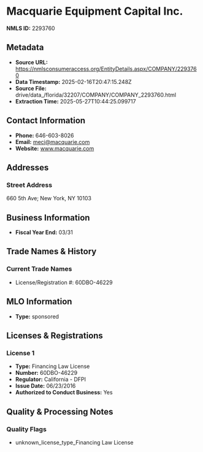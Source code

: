 # Macquarie Equipment Capital Inc.

**NMLS ID:** 2293760

## Metadata
- **Source URL:** https://nmlsconsumeraccess.org/EntityDetails.aspx/COMPANY/2293760
- **Data Timestamp:** 2025-02-16T20:47:15.248Z
- **Source File:** drive/data_/florida/32207/COMPANY/COMPANY_2293760.html
- **Extraction Time:** 2025-05-27T10:44:25.099717

## Contact Information
- **Phone:** 646-603-8026
- **Email:** meci@macquarie.com
- **Website:** www.macquarie.com

## Addresses
### Street Address
660 5th Ave; New York, NY 10103

## Business Information
- **Fiscal Year End:** 03/31

## Trade Names & History
### Current Trade Names
- License/Registration #: 60DBO-46229

## MLO Information
- **Type:** sponsored

## Licenses & Registrations

### License 1
- **Type:** Financing Law License
- **Number:** 60DBO-46229
- **Regulator:** California - DFPI
- **Issue Date:** 06/23/2016
- **Authorized to Conduct Business:** Yes

## Quality & Processing Notes
### Quality Flags
- unknown_license_type_Financing Law License
